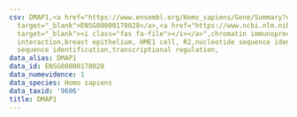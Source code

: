 ```yaml
---
csv: DMAP1,<a href="https://www.ensembl.org/Homo_sapiens/Gene/Summary?db=core;g=ENSG00000178028"
  target="_blank">ENSG00000178028</a>,<a href="https://www.ncbi.nlm.nih.gov/pubmed/22863008"
  target="_blank"><i class="fas fa-file"></i></a>",chromatin immunoprecipitation assay,direct
  interaction,breast epithelium, HME1 cell, R2,nucleotide sequence identification,nucleotide
  sequence identification,transcriptional regulation,
data_alias: DMAP1
data_id: ENSG00000178028
data_numevidence: 1
data_species: Homo sapiens
data_taxid: '9606'
title: DMAP1
---
```

